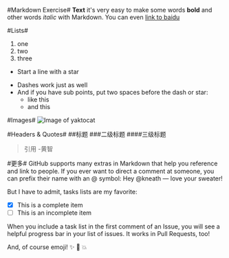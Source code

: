 #Markdown Exercise#
**Text**
it's very easy to make some words **bold** and other words *italic* with Markdown.
You can even [link to baidu](http://www.baidu.com)

#Lists#
1. one
2. two
3. three

* Start a line with a star

- Dashes work just as well
- And if you have sub points, put two spaces before the dash or star:
  - like this
  * and this

#Images#
![Image of yaktocat](https://octodex.github.com/images/yaktocat.png)

#Headers & Quotes#
##标题
###二级标题
####三级标题
> 引用
> -黄智

#更多#
GitHub supports many extras in Markdown that help you reference and link to people. If you ever want to direct a comment at someone, you can prefix their name with an @ symbol: Hey @kneath — love your sweater!

But I have to admit, tasks lists are my favorite:

- [x] This is a complete item
- [ ] This is an incomplete item

When you include a task list in the first comment of an Issue, you will see a helpful progress bar in your list of issues. It works in Pull Requests, too!

And, of course emoji! :sparkles: :camel: :boom:
